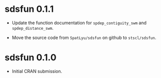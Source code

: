 # sdsfun 0.1.1

* Update the function documentation for `spdep_contiguity_swm` and `spdep_distance_swm`.

* Move the source code from `SpatLyu/sdsfun` on github to `stscl/sdsfun`.

# sdsfun 0.1.0

* Initial CRAN submission.
